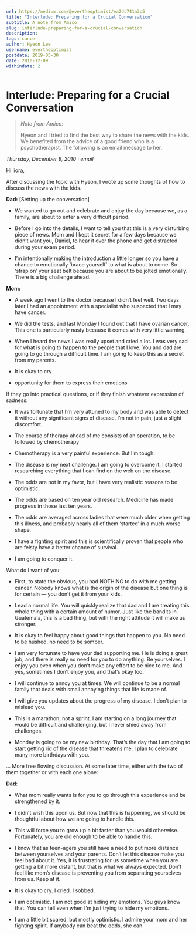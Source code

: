 ```yaml
---
url: https://medium.com/@evertheoptimist/ea2dc741a3c5
title: "Interlude: Preparing for a Crucial Conversation"
subtitle: A note from Amico
slug: interlude-preparing-for-a-crucial-conversation
description: 
tags: cancer
author: Hyeon Lee
username: evertheoptimist
postdate: 2019-05-30
date: 2010-12-09
withindate: 2
---
```


# Interlude: Preparing for a Crucial Conversation

> *Note from Amico:*
>
> Hyeon and I tried to find the best way to share the news with the kids. We benefited from the advice of a good friend who is a psychotherapist. The following is an email message to her.

*Thursday, December 9, 2010*
&middot;
*email*

Hi liora,

After discussing the topic with Hyeon, I wrote up some thoughts of how to discuss the news with the kids.

**Dad:** [Setting up the conversation]

* We wanted to go out and celebrate and enjoy the day because we, as a family, are about to enter a very difficult period.

* Before I go into the details, I want to tell you that this is a very disturbing piece of news. Mom and I kept it secret for a few days because we didn’t want you, Daniel, to hear it over the phone and get distracted during your exam period.

* I’m intentionally making the introduction a little longer so you have a chance to emotionally ‘brace yourself’ to what is about to come. So ‘strap on’ your seat belt because you are about to be jolted emotionally. There is a big challenge ahead.

**Mom:**

* A week ago I went to the doctor because I didn’t feel well. Two days later I had an appointment with a specialist who suspected that I may have cancer.

* We did the tests, and last Monday I found out that I have ovarian cancer. This one is particularly nasty because it comes with very little warning.

* When I heard the news I was really upset and cried a lot. I was very sad for what is going to happen to the people that I love. You and dad are going to go through a difficult time. I am going to keep this as a secret from my parents.

* It is okay to cry

* <pause> opportunity for them to express their emotions

If they go into practical questions, or if they finish whatever expression of sadness:

* It was fortunate that I’m very attuned to my body and was able to detect it without any significant signs of disease. I’m not in pain, just a slight discomfort.

* The course of therapy ahead of me consists of an operation, to be followed by chemotherapy

* Chemotherapy is a very painful experience. But I’m tough.

* The disease is my next challenge. I am going to overcome it. I started researching everything that I can find on the web on the disease.

* The odds are not in my favor, but I have very realistic reasons to be optimistic:

* The odds are based on ten year old research. Medicine has made progress in those last ten years.

* The odds are averaged across ladies that were much older when getting this illness, and probably nearly all of them ‘started’ in a much worse shape.

* I have a fighting spirit and this is scientifically proven that people who are feisty have a better chance of survival.

* I am going to conquer it.

What do I want of you:

* First, to state the obvious, you had NOTHING to do with me getting cancer. Nobody knows what is the origin of the disease but one thing is for certain — you don’t get it from your kids.

* Lead a normal life. You will quickly realize that dad and I are treating this whole thing with a certain amount of humor. Just like the bandits in Guatemala, this is a bad thing, but with the right attitude it will make us stronger.

* It is okay to feel happy about good things that happen to you. No need to be hushed, no need to be somber.

* I am very fortunate to have your dad supporting me. He is doing a great job, and there is really no need for you to do anything. Be yourselves. I enjoy you even when you don’t make any effort to be nice to me. And yes, sometimes I don’t enjoy you, and that’s okay too.

* I will continue to annoy you at times. We will continue to be a normal family that deals with small annoying things that life is made of.

* I will give you updates about the progress of my disease. I don’t plan to mislead you.

* This is a marathon, not a sprint. I am starting on a long journey that would be difficult and challenging, but I never shied away from challenges.

* Monday is going to be my new birthday. That’s the day that I am going to start getting rid of the disease that threatens me. I plan to celebrate many more birthdays with you.

… More free flowing discussion. At some later time, either with the two of them together or with each one alone:

**Dad**:

* What mom really wants is for you to go through this experience and be strengthened by it.

* I didn’t wish this upon us. But now that this is happening, we should be thoughtful about how we are going to handle this.

* This will force you to grow up a bit faster than you would otherwise. Fortunately, you are old enough to be able to handle this.

* I know that as teen-agers you still have a need to put more distance between yourselves and your parents. Don’t let this disease make you feel bad about it. Yes, it is frustrating for us sometime when you are getting a bit more distant, but that is what we always expected. Don’t feel like mom’s disease is preventing you from separating yourselves from us. Keep at it.

* It is okay to cry. I cried. I sobbed.

* I am optimistic. I am not good at hiding my emotions. You guys know that. You can tell even when I’m just trying to hide my emotions.

* I am a little bit scared, but mostly optimistic. I admire your mom and her fighting spirit. If anybody can beat the odds, she can.
